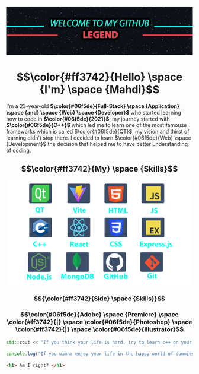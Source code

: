 ![Me](Head.png)
# $$\color{#ff3742}{Hello} \space {I'm} \space {Mahdi}$$

I'm a 23-year-old **$\color{#06f5de}{Full-Stack} \space {Application} \space {and} \space {Web} \space {Developer}$** who started learning how to code in **$\color{#06f5de}{2021}$**, my journey started with **$\color{#06f5de}{C++}$** which led me to learn one of the most famouse frameworks which is called $\color{#06f5de}{QT}$, my vision and thirst of learning didn't stop there.
I decided to learn $\color{#06f5de}{Web} \space {Development}$ the decision that helped me to have better understanding of coding.

## $$\color{#ff3742}{My} \space {Skills}$$
![Me](Skills.png)
### $${\color{#ff3742}{Side} \space {Skills}}$$
### $$\color{#06f5de}{Adobe} \space {Premiere} \space \color{#ff3742}{|} \space \color{#06f5de}{Photoshop} \space \color{#ff3742}{|} \space \color{#06f5de}{Illustrator}$$

```cpp
std::cout << "If you think your life is hard, try to learn c++ on your own" << std::endl;
```
```js
console.log("If you wanna enjoy your life in the happy world of dummies, learn a high-end programming language");
```
```html
<h1> Am I right? </h1>
```
